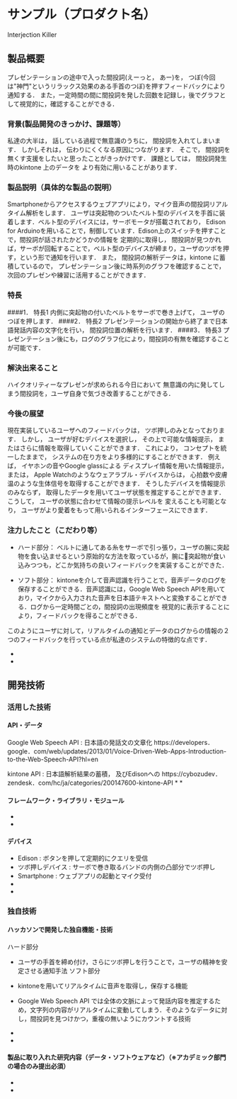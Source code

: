 # サンプル（プロダクト名）
Interjection Killer

## 製品概要
プレゼンテーションの途中で入った間投詞(えーっと， あー)を，
つぼ(今回は"神門"というリラックス効果のある手首のつぼ)を押すフィードバックにより通知する．
また，一定時間の間に間投詞を発した回数を記録し，後でグラフとして視覚的に，確認することができる．
### 背景(製品開発のきっかけ、課題等）
私達の大半は， 話している過程で無意識のうちに，
間投詞を入れてしまいます．
しかしそれは， 伝わりにくくなる原因につながります．
そこで， 間投詞を無くす支援をしたいと思ったことがきっかけです．
課題としては， 間投詞発生時のkintone 上のデータを
より有効に用いることがあります．
### 製品説明（具体的な製品の説明）
Smartphoneからアクセスするウェブアプリにより，マイク音声の間投詞リアルタイム解析をします．
ユーザは突起物のついたベルト型のデバイスを手首に装着します．ベルト型のデバイスには，サーボモータが搭載されており，
Edison for Arduinoを用いることで，制御しています．Edison上のスイッチを押すことで，間投詞が話されたかどうかの情報を
定期的に取得し， 間投詞が見つかれば，サーボが回転することで，ベルト型のデバイスが締まり，ユーザのツボを押す，という形で通知を行います．
また， 間投詞の解析データは，kintone に蓄積しているので， プレゼンテーション後に時系列のグラフを確認することで，次回のプレゼンや練習に活用することができます．
### 特長
####1． 特長1
内側に突起物の付いたベルトをサーボで巻き上げて， ユーザのつぼを押します．
####2． 特長2
プレゼンテーションの開始から終了まで日本語発話内容の文字化を行い，
間投詞位置の解析を行います．
####3． 特長3
プレゼンテーション後にも，ログのグラフ化により，間投詞の有無を確認することが可能です．
### 解決出来ること
ハイクオリティーなプレゼンが求められる今日において
無意識の内に発してしまう間投詞を，ユーザ自身で気づき改善することができる．

### 今後の展望
現在実装しているユーザへのフィードバックは，
ツボ押しのみとなっております．
しかし， ユーザが好むデバイスを選択し，
その上で可能な情報提示， またはさらに情報を取得していくことができます．
これにより， コンセプトを統一したままで，
システムの在り方をより多様的にすることができます．
例えば， イヤホンの音やGoogle glassによる
ディスプレイ情報を用いた情報提示，
または， Apple Watchのようなウェアラブル・デバイスからは，
心拍数や皮膚温のような生体信号を取得することができます．
そうしたデバイスを情報提示のみならず，
取得したデータを用いてユーザ状態を推定することができます．
こうして， ユーザの状態に合わせて情報の提示レベルを
変えることも可能となり，
ユーザがより愛着をもって用いられるインターフェースにできます．

### 注力したこと（こだわり等）
* ハード部分：
ベルトに通してある糸をサーボで引っ張り，ユーザの腕に突起物を食い込ませるという原始的な方法を取っているが，腕に突起物が食い込みつつも，どこか気持ちの良いフィードバックを実装することができた．

* ソフト部分：
kintoneを介して音声認識を行うことで，音声データのログを保存することができる．音声認識には，Google Web Speech APIを用いており，マイクから入力された音声を日本語テキストへと変換することができる．ログから一定時間ごとの，間投詞の出現頻度を
視覚的に表示することにより，フィードバックを得ることができる．


このようにユーザに対して，リアルタイムの通知とデータのログからの情報の２つのフィードバックを行っている点が私達のシステムの特徴的な点です．

*
*

## 開発技術
### 活用した技術
#### API・データ
Google Web Speech API : 日本語の発話文の文章化
https://developers．google．com/web/updates/2013/01/Voice-Driven-Web-Apps-Introduction-to-the-Web-Speech-API?hl=en

kintone API : 日本語解析結果の蓄積， 及びEdisonへの
https://cybozudev．zendesk．com/hc/ja/categories/200147600-kintone-API
*
*
#### フレームワーク・ライブラリ・モジュール
*
*
#### デバイス
* Edison : ボタンを押して定期的にクエリを受信
* ツボ押しデバイス : サーボで巻き取るバンドの内側の凸部分でツボ押し
* Smartphone : ウェブアプリの起動とマイク受付
*
*

### 独自技術
#### ハッカソンで開発した独自機能・技術
ハード部分
* ユーザの手首を締め付け，さらにツボ押しを行うことで，ユーザの精神を安定させる通知手法
ソフト部分
* kintoneを用いてリアルタイムに音声を取得し，保存する機能
* Google Web Speech API では全体の文脈によって発話内容を推定するため，文字列の内容がリアルタイムに変動してしまう．そのようなデータに対し，間投詞を見つけかつ，重複の無いようにカウントする技術

*
*
#### 製品に取り入れた研究内容（データ・ソフトウェアなど）（※アカデミック部門の場合のみ提出必須）
*
*
